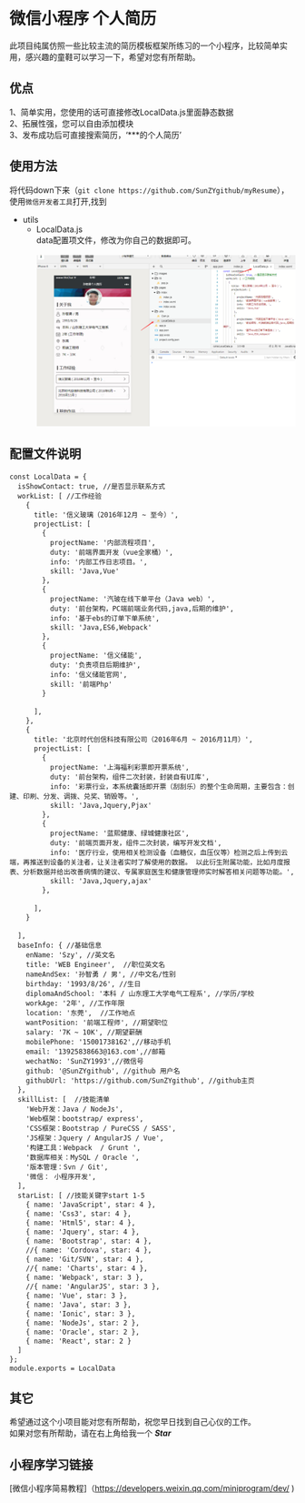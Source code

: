 # 微信小程序 个人简历
此项目纯属仿照一些比较主流的简历模板框架所练习的一个小程序，比较简单实用，感兴趣的童鞋可以学习一下，希望对您有所帮助。
## 优点
1、简单实用，您使用的话可直接修改LocalData.js里面静态数据<br/>
2、拓展性强，您可以自由添加模块<br/>
3、发布成功后可直接搜索简历，‘***的个人简历’
## 使用方法
将代码down下来（`git clone https://github.com/SunZYgithub/myResume`），使用`微信开发者工具`打开,找到
* utils  
  * LocalData.js<br>
data配置项文件，修改为你自己的数据即可。<br/><br/>
![](https://github.com/SunZYgithub/myResume/raw/master/images/img/data.png "配置文件位置")
## 配置文件说明
```{
const LocalData = {
  isShowContact: true, //是否显示联系方式
  workList: [ //工作经验
    {
      title: '信义玻璃（2016年12月 ~ 至今）',
      projectList: [
        {
          projectName: '内部流程项目',
          duty: '前端界面开发（vue全家桶）',
          info: '内部工作日志项目。',
          skill: 'Java,Vue'
        },
        {
          projectName: '汽玻在线下单平台（Java web）',
          duty: '前台架构，PC端前端业务代码,java,后期的维护',
          info: '基于ebs的订单下单系统',
          skill: 'Java,ES6,Webpack'
        },
        {
          projectName: '信义储能',
          duty: '负责项目后期维护',
          info: '信义储能官网',
          skill: '前端Php'
        }
       
      ],
    },
    {
      title: '北京时代创信科技有限公司（2016年6月 ~ 2016月11月）',
      projectList: [
        {
          projectName: '上海福利彩票即开票系统',
          duty: '前台架构，组件二次封装，封装自有UI库',
          info: '彩票行业，本系统囊括即开票（刮刮乐）的整个生命周期，主要包含：创建、印刷、分发、调拨、兑奖、销毁等。',
          skill: 'Java,Jquery,Pjax'
        },
        {
          projectName: '蓝熙健康、绿城健康社区',
          duty: '前端页面开发，组件二次封装，编写开发文档',
          info: '医疗行业，使用相关检测设备（血糖仪，血压仪等）检测之后上传到云端，再推送到设备的关注者，让关注者实时了解使用的数据。 以此衍生附属功能，比如月度报表、分析数据并给出改善病情的建议、专属家庭医生和健康管理师实时解答相关问题等功能。',
          skill: 'Java,Jquery,ajax'
        },

      ],
    }
   
  ],
  baseInfo: { //基础信息
    enName: 'Szy', //英文名
    title: 'WEB Engineer',  //职位英文名
    nameAndSex: '孙智勇 / 男', //中文名/性别
    birthday: '1993/8/26', //生日
    diplomaAndSchool: '本科 / 山东理工大学电气工程系', //学历/学校
    workAge: '2年', //工作年限
    location: '东莞',  //工作地点
    wantPosition: '前端工程师', //期望职位
    salary: '7K ~ 10K', //期望薪酬
    mobilePhone: '15001738162',//移动手机
    email: '13925838663@163.com',//邮箱
    wechatNo: 'SunZY1993',//微信号
    github: '@SunZYgithub', //github 用户名
    githubUrl: 'https://github.com/SunZYgithub', //github主页
  },
  skillList: [  //技能清单
    'Web开发：Java / NodeJs',
    'Web框架：bootstrap/ express',
    'CSS框架：Bootstrap / PureCSS / SASS',
    'JS框架：Jquery / AngularJS / Vue',
    '构建工具：Webpack  / Grunt ',
    '数据库相关：MySQL / Oracle ',
    '版本管理：Svn / Git',
    '微信： 小程序开发',
  ],
  starList: [ //技能关键字start 1-5
    { name: 'JavaScript', star: 4 },
    { name: 'Css3', star: 4 },
    { name: 'Html5', star: 4 },
    { name: 'Jquery', star: 4 },
    { name: 'Bootstrap', star: 4 },
    //{ name: 'Cordova', star: 4 },
    { name: 'Git/SVN', star: 4 },
    //{ name: 'Charts', star: 4 },
    { name: 'Webpack', star: 3 },
    //{ name: 'AngularJS', star: 3 },
    { name: 'Vue', star: 3 },
    { name: 'Java', star: 3 },
    { name: 'Ionic', star: 3 },
    { name: 'NodeJs', star: 2 },
    { name: 'Oracle', star: 2 },
    { name: 'React', star: 2 }
  ]
};
module.exports = LocalData
```
## 其它
希望通过这个小项目能对您有所帮助，祝您早日找到自己心仪的工作。<br/>
如果对您有所帮助，请在右上角给我一个 ***Star***
## 小程序学习链接
[微信小程序简易教程]（https://developers.weixin.qq.com/miniprogram/dev/ )
